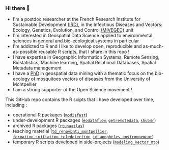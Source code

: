 ### Hi there 👋

- I'm a postdoc researcher at the French Research Institute for Sustainable Development [(IRD)](https://en.ird.fr/home-page), in the Infectious Diseases and Vectors: Ecology, Genetics, Evolution, and Control [(MIVEGEC)](https://mivegec.fr/en) unit
- I'm interested in Geospatial Data Science applied to environmental sciences in general and bio-ecological systems in particular
- I'm addicted to R and I like to develop open, reproducible and as-much-as-possible reusable R scripts, that I share in this repo ! 
- I have expertise in Geographic Information Systems, Remote Sensing, Biostatistics, Machine learning, Spatial Relational Databases, Spatial Metadata management
- I have a [PhD](https://theses.hal.science/tel-03841709) in geospatial data mining with a thematic focus on the bio-ecology of mosquitoes vectors of diseases from the University of Montpellier
- I am a strong supporter of the Open Science movement ! 

This GitHub repo contains the R scipts that I have developed over time, including :

- operational R packages ([`modisfast`](https://github.com/ptaconet/modisfast))
- under-development R packages ([`eodataflow`](https://github.com/ptaconet/eodataflow), [`getremotedata`](https://github.com/ptaconet/getremotedata), [`shub4r`](https://github.com/ptaconet/shub4r))
- archived R packages ([`rtunaatlas`](https://github.com/ptaconet/rtunaatlas))
- teaching material ([`td_renovbati_montpellier`](https://github.com/ptaconet/td_renovbati_montpellier), [`formation_initiation_teledetection`](https://github.com/ptaconet/formation_initiation_teledetection), [`td_anopheles_environnement`](https://github.com/ptaconet/td_anopheles_environnement))
- temporary R scripts developed in side-projects ([`modeling_vector_mtp`](https://github.com/ptaconet/modeling_vector_mtp))
